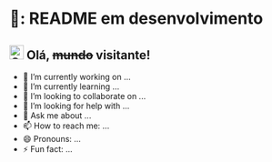 # 🚧: README em desenvolvimento

## <img height="25px" src="https://media.tenor.com/Wx9IEmZZXSoAAAAj/hi.gif" alt="GIF de uma mão acenando" /> Olá, ~~mundo~~ visitante!

- 🔭 I’m currently working on ...
- 🌱 I’m currently learning ...
- 👯 I’m looking to collaborate on ...
- 🤔 I’m looking for help with ...
- 💬 Ask me about ...
- 📫 How to reach me: ...
- 😄 Pronouns: ...
- ⚡ Fun fact: ...
